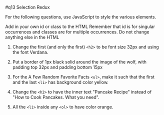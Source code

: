 #q13 Selection Redux

For the following questions, use JavaScript to style the various elements.

Add in your own id or class to the HTML Remember that id is for singular occurrences and classes are for multiple occurrences. Do not change anything else in the HTML

1. Change the first (and only the first) `<h2>` to be font size 32px and using the font Verdana.

2. Put a border of 1px black solid around the image of the wolf, with padding top 32px and padding bottom 15px

3. For the A Few Random Favorite Facts `<ul>`, make it such that the first and the last `<li>` has background color yellow.

4. Change the `<h2>` to have the inner text "Pancake Recipe" instead of "How to Cook Pancakes. What you need".

5. All the `<li>` inside any `<ol>` to have color orange.
